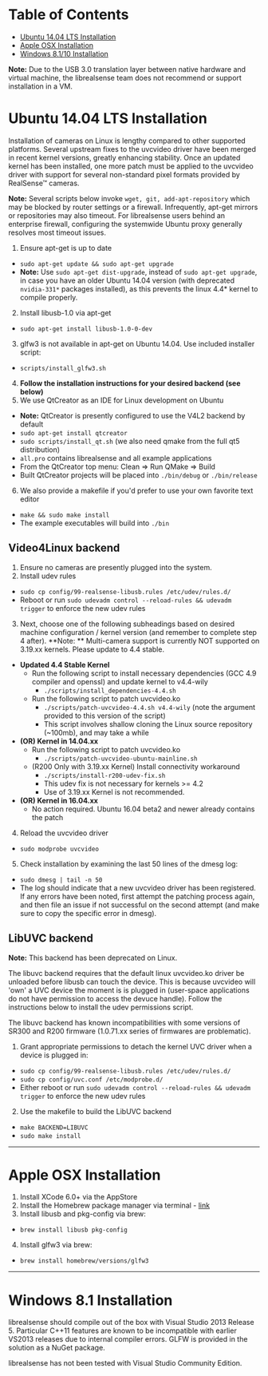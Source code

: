 # Table of Contents
* [Ubuntu 14.04 LTS Installation](#ubuntu-1404-lts-installation)
* [Apple OSX Installation](#apple-osx-installation)
* [Windows 8.1/10 Installation](#windows-81-installation)

**Note:** Due to the USB 3.0 translation layer between native hardware and virtual machine, the librealsense team does not recommend or support installation in a VM. 

# Ubuntu 14.04 LTS Installation

Installation of cameras on Linux is lengthy compared to other supported platforms. Several upstream fixes to the uvcvideo driver have been merged in recent kernel versions, greatly enhancing stability. Once an updated kernel has been installed, one more patch must be applied to the uvcvideo driver with support for several non-standard pixel formats provided by RealSense™ cameras.

**Note:** Several scripts below invoke `wget, git, add-apt-repository` which may be blocked by router settings or a firewall. Infrequently, apt-get mirrors or repositories may also timeout. For librealsense users behind an enterprise firewall, configuring the systemwide Ubuntu proxy generally resolves most timeout issues.

1. Ensure apt-get is up to date
  * `sudo apt-get update && sudo apt-get upgrade`
  * **Note:** Use `sudo apt-get dist-upgrade`, instead of `sudo apt-get upgrade`, in case you have an older Ubuntu 14.04 version (with deprecated `nvidia-331*` packages installed), as this prevents the linux 4.4* kernel to compile properly.
2. Install libusb-1.0 via apt-get
  * `sudo apt-get install libusb-1.0-0-dev`
3. glfw3 is not available in apt-get on Ubuntu 14.04. Use included installer script:
  * `scripts/install_glfw3.sh`
4. **Follow the installation instructions for your desired backend (see below)**
5. We use QtCreator as an IDE for Linux development on Ubuntu
  * **Note:** QtCreator is presently configured to use the V4L2 backend by default
  * `sudo apt-get install qtcreator`
  * `sudo scripts/install_qt.sh` (we also need qmake from the full qt5 distribution)
  * `all.pro` contains librealsense and all example applications
  * From the QtCreator top menu: Clean => Run QMake => Build
  * Built QtCreator projects will be placed into `./bin/debug` or `./bin/release`
6. We also provide a makefile if you'd prefer to use your own favorite text editor
  * `make && sudo make install`
  * The example executables will build into `./bin`

## Video4Linux backend

1. Ensure no cameras are presently plugged into the system.
2. Install udev rules 
  * `sudo cp config/99-realsense-libusb.rules /etc/udev/rules.d/`
  * Reboot or run `sudo udevadm control --reload-rules && udevadm trigger` to enforce the new udev rules
3. Next, choose one of the following subheadings based on desired machine configuration / kernel version (and remember to complete step 4 after). **Note: ** Multi-camera support is currently NOT supported on 3.19.xx kernels. Please update to 4.4 stable. 
  * **Updated 4.4 Stable Kernel**
    * Run the following script to install necessary dependencies (GCC 4.9 compiler and openssl) and update kernel to v4.4-wily
      * `./scripts/install_dependencies-4.4.sh`
    * Run the following script to patch uvcvideo.ko
      * `./scripts/patch-uvcvideo-4.4.sh v4.4-wily` (note the argument provided to this version of the script)
      * This script involves shallow cloning the Linux source repository (~100mb), and may take a while
  * **(OR) Kernel in 14.04.xx**
    * Run the following script to patch uvcvideo.ko
      * `./scripts/patch-uvcvideo-ubuntu-mainline.sh`
    * (R200 Only with 3.19.xx Kernel) Install connectivity workaround
      * `./scripts/install-r200-udev-fix.sh`
      * This udev fix is not necessary for kernels >= 4.2
      * Use of 3.19.xx Kernel is not recommended. 
  * **(OR) Kernel in 16.04.xx**
    * No action required.  Ubuntu 16.04 beta2 and newer already contains the patch 
4. Reload the uvcvideo driver
  * `sudo modprobe uvcvideo`
5. Check installation by examining the last 50 lines of the dmesg log:
  * `sudo dmesg | tail -n 50`
  * The log should indicate that a new uvcvideo driver has been registered. If any errors have been noted, first attempt the patching process again, and then file an issue if not successful on the second attempt (and make sure to copy the specific error in dmesg). 

## LibUVC backend

**Note:** This backend has been deprecated on Linux.

The libuvc backend requires that the default linux uvcvideo.ko driver be unloaded before libusb can touch the device. This is because uvcvideo will 'own' a UVC device the moment is is plugged in (user-space applications do not have permission to access the devuce handle). Follow the instructions below to install the udev permissions script.

The libuvc backend has known incompatibilities with some versions of SR300 and R200 firmware (1.0.71.xx series of firmwares are problematic). 

1. Grant appropriate permissions to detach the kernel UVC driver when a device is plugged in:
  * `sudo cp config/99-realsense-libusb.rules /etc/udev/rules.d/`
  * `sudo cp config/uvc.conf /etc/modprobe.d/`
  * Either reboot or run `sudo udevadm control --reload-rules && udevadm trigger` to enforce the new udev rules
2. Use the makefile to build the LibUVC backend
  * `make BACKEND=LIBUVC`
  * `sudo make install`

---

# Apple OSX Installation  

1. Install XCode 6.0+ via the AppStore
2. Install the Homebrew package manager via terminal - [link](http://brew.sh/)
3. Install libusb and pkg-config via brew:
  * `brew install libusb pkg-config`
4. Install glfw3 via brew:
  * `brew install homebrew/versions/glfw3`

---

# Windows 8.1 Installation

librealsense should compile out of the box with Visual Studio 2013 Release 5. Particular C++11 features are known to be incompatible with earlier VS2013 releases due to internal compiler errors. GLFW is provided in the solution as a NuGet package.

librealsense has not been tested with Visual Studio Community Edition.

